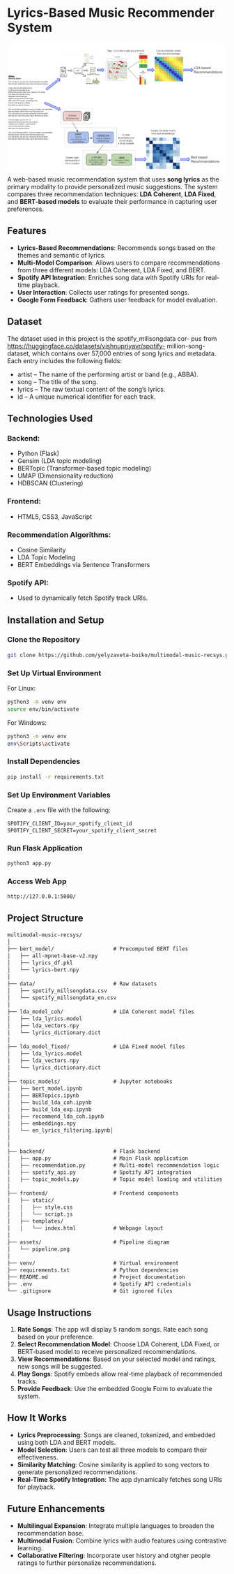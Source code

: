 # Lyrics-Based Music Recommender System

![Project Pipeline](assets/pipeline.png)
A web-based music recommendation system that uses **song lyrics** as the primary modality to provide personalized music suggestions. The system compares three recommendation techniques: **LDA Coherent**, **LDA Fixed**, and **BERT-based models** to evaluate their performance in capturing user preferences.

## Features

- **Lyrics-Based Recommendations**: Recommends songs based on the themes and semantic of lyrics.
- **Multi-Model Comparison**: Allows users to compare recommendations from three different models: LDA Coherent, LDA Fixed, and BERT.
- **Spotify API Integration**: Enriches song data with Spotify URIs for real-time playback.
- **User Interaction**: Collects user ratings for presented songs.
- **Google Form Feedback**: Gathers user feedback for model evaluation.

## Dataset

The dataset used in this project is the spotify_millsongdata cor-
pus from https://huggingface.co/datasets/vishnupriyavr/spotify-
million-song-dataset, which contains over 57,000 entries of song
lyrics and metadata. Each entry includes the following fields:

- artist – The name of the performing artist or band (e.g.,
  ABBA).
- song – The title of the song.
- lyrics – The raw textual content of the song’s lyrics.
- id – A unique numerical identifier for each track.

## Technologies Used

### Backend:

- Python (Flask)
- Gensim (LDA topic modeling)
- BERTopic (Transformer-based topic modeling)
- UMAP (Dimensionality reduction)
- HDBSCAN (Clustering)

### Frontend:

- HTML5, CSS3, JavaScript

### Recommendation Algorithms:

- Cosine Similarity
- LDA Topic Modeling
- BERT Embeddings via Sentence Transformers

### Spotify API:

- Used to dynamically fetch Spotify track URIs.

## Installation and Setup

### Clone the Repository

```bash
git clone https://github.com/yelyzaveta-boiko/multimodal-music-recsys.git
```

### Set Up Virtual Environment

For Linux:

```bash
python3 -m venv env
source env/bin/activate
```

For Windows:

```bash
python3 -m venv env
env\Scripts\activate
```

### Install Dependencies

```bash
pip install -r requirements.txt
```

### Set Up Environment Variables

Create a `.env` file with the following:

```
SPOTIFY_CLIENT_ID=your_spotify_client_id
SPOTIFY_CLIENT_SECRET=your_spotify_client_secret
```

### Run Flask Application

```bash
python3 app.py
```

### Access Web App

```
http://127.0.0.1:5000/
```

## Project Structure

```
multimodal-music-recsys/
│
├── bert_model/                   # Precomputed BERT files
│   ├── all-mpnet-base-v2.npy
│   ├── lyrics_df.pkl
│   └── lyrics-bert.npy
│
├── data/                         # Raw datasets
│   ├── spotify_millsongdata.csv
│   └── spotify_millsongdata_en.csv
│
├── lda_model_coh/                # LDA Coherent model files
│   ├── lda_lyrics.model
│   ├── lda_vectors.npy
│   └── lyrics_dictionary.dict
│
├── lda_model_fixed/              # LDA Fixed model files
│   ├── lda_lyrics.model
│   ├── lda_vectors.npy
│   └── lyrics_dictionary.dict
│
├── topic_models/                 # Jupyter notebooks
│   ├── bert_model.ipynb
│   ├── BERTopics.ipynb
│   ├── build_lda_coh.ipynb
│   ├── build_lda_exp.ipynb
│   ├── recommend_lda_coh.ipynb
│   ├── embeddings.npy
│   └── en_lyrics_filtering.ipynb│
│
│
├── backend/                      # Flask backend
│   ├── app.py                    # Main Flask application
│   ├── recommendation.py         # Multi-model recommendation logic
│   ├── spotify_api.py            # Spotify API integration
│   ├── topic_models.py           # Topic model loading and utilities
│
├── frontend/                     # Frontend components
│   ├── static/
│   │   ├── style.css
│   │   └── script.js
│   ├── templates/
│   │   └── index.html            # Webpage layout
│
├── assets/                       # Pipeline diagram
│   └── pipeline.png
│
├── venv/                         # Virtual environment
├── requirements.txt              # Python dependencies
├── README.md                     # Project documentation
├── .env                          # Spotify API credentials
└── .gitignore                    # Git ignored files

```

## Usage Instructions

1. **Rate Songs**: The app will display 5 random songs. Rate each song based on your preference.
2. **Select Recommendation Model**: Choose LDA Coherent, LDA Fixed, or BERT-based model to receive personalized recommendations.
3. **View Recommendations**: Based on your selected model and ratings, new songs will be suggested.
4. **Play Songs**: Spotify embeds allow real-time playback of recommended tracks.
5. **Provide Feedback**: Use the embedded Google Form to evaluate the system.

## How It Works

- **Lyrics Preprocessing**: Songs are cleaned, tokenized, and embedded using both LDA and BERT models.
- **Model Selection**: Users can test all three models to compare their effectiveness.
- **Similarity Matching**: Cosine similarity is applied to song vectors to generate personalized recommendations.
- **Real-Time Spotify Integration**: The app dynamically fetches song URIs for playback.

## Future Enhancements

- **Multilingual Expansion**: Integrate multiple languages to broaden the recommendation base.
- **Multimodal Fusion**: Combine lyrics with audio features using contrastive learning.
- **Collaborative Filtering**: Incorporate user history and otgher people ratings to further personalize recommendations.

